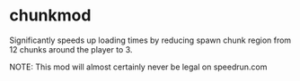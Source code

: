 # chunkmod
Significantly speeds up loading times by reducing spawn chunk region from 12 chunks around the player to 3.

NOTE: This mod will almost certainly never be legal on speedrun.com

